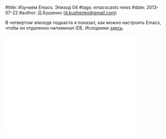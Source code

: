 #title: Изучаем Emacs. Эпизод 04
#tags: emacscasts news
#date: 2013-07-22
#author: Д.Бушенко (d.bushenko@gmail.com)

В четвертом эпизоде подкаста я показал, как можно настроить Emacs, чтобы он отдаленно напоминал IDE. Исходники [здесь](https://gist.github.com/dbushenko/6049808).

<iframe width="420" height="315" src="//www.youtube.com/embed/fF_qB7gimco" frameborder="0" allowfullscreen></iframe>
